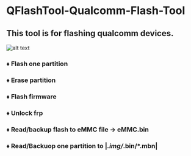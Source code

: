 # QFlashTool-Qualcomm-Flash-Tool
## This tool is for flashing qualcomm devices. 
![alt text](https://github.com/werasik2aa/QFlashTool-Qualcomm-Flash-Tool/blob/main/img/1.png?raw=true)

### ♦ Flash one partition
### ♦ Erase partition
### ♦ Flash firmware
### ♦ Unlock frp
### ♦ Read/backup flash to eMMC file -> eMMC.bin
### ♦ Read/Backuop one partition to |*.img/*.bin/*.mbn|
